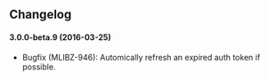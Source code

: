 ## Changelog
#### 3.0.0-beta.9 (2016-03-25)
* Bugfix (MLIBZ-946): Automically refresh an expired auth token if possible.
